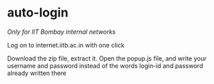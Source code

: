 # auto-login
*Only for IIT Bombay internal networks*

Log on to internet.iitb.ac.in with one click 

Download the zip file, extract it.
Open the popup.js file, and write your username and password instead of the words login-id and password already written there
